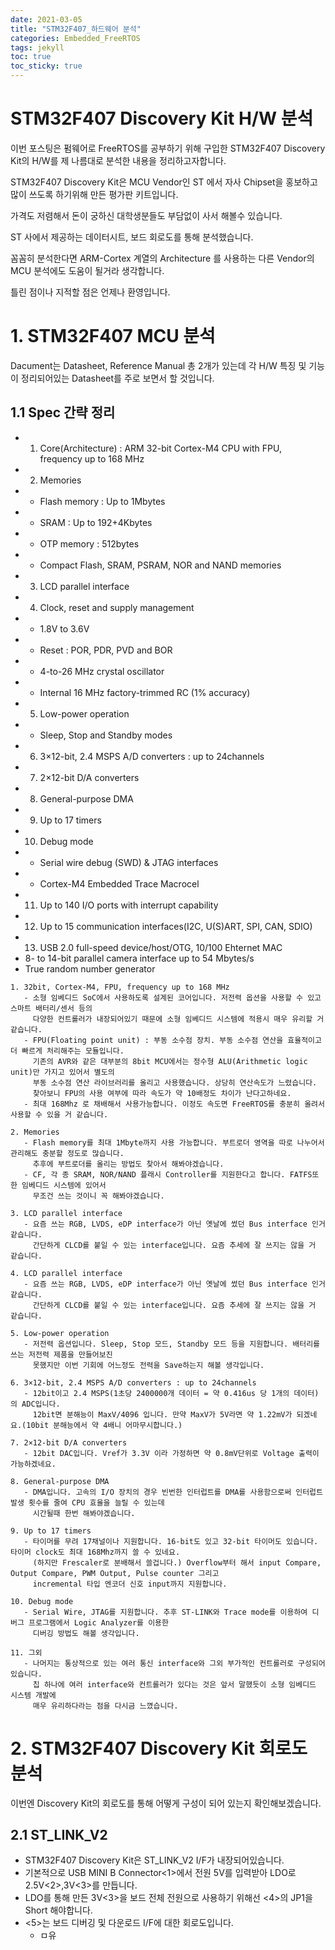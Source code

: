 ```yaml
---
date: 2021-03-05
title: "STM32F407_하드웨어 분석"
categories: Embedded_FreeRTOS
tags: jekyll
toc: true  
toc_sticky: true 
---
```


STM32F407 Discovery Kit H/W 분석
=============
이번 포스팅은 펌웨어로 FreeRTOS를 공부하기 위해 구입한 STM32F407 Discovery Kit의 H/W를 제 나름대로 분석한 내용을 정리하고자합니다.

STM32F407 Discovery Kit은 MCU Vendor인 ST 에서 자사 Chipset을 홍보하고 많이 쓰도록 하기위해 만든 평가판 키트입니다.

가격도 저렴해서 돈이 궁하신 대학생분들도 부담없이 사서 해볼수 있습니다.

ST 사에서 제공하는 데이터시트, 보드 회로도를 통해 분석했습니다.

꼼꼼히 분석한다면 ARM-Cortex 계열의 Architecture 를 사용하는 다른 Vendor의 MCU 분석에도 도움이 될거라 생각합니다.

틀린 점이나 지적할 점은 언제나 환영입니다.

# 1. STM32F407 MCU 분석
Dacument는 Datasheet, Reference Manual 총 2개가 있는데 각 H/W 특징 및 기능이 정리되어있는 Datasheet를 주로 보면서 할 것입니다.
## 1.1 Spec 간략 정리
* 1. Core(Architecture) : ARM 32-bit Cortex-M4 CPU with FPU, frequency up to 168 MHz
* 2. Memories
*    - Flash memory : Up to 1Mbytes
*    - SRAM : Up to 192+4Kbytes
*    - OTP memory : 512bytes
*    - Compact Flash, SRAM, PSRAM, NOR and NAND memories
* 3. LCD parallel interface
* 4. Clock, reset and supply management
*    - 1.8V to 3.6V
*    - Reset : POR, PDR, PVD and BOR
*    - 4-to-26 MHz crystal oscillator
*    - Internal 16 MHz factory-trimmed RC (1% accuracy)
* 5. Low-power operation
*    - Sleep, Stop and Standby modes
* 6. 3×12-bit, 2.4 MSPS A/D converters : up to 24channels 
* 7. 2×12-bit D/A converters
* 8. General-purpose DMA
* 9. Up to 17 timers
* 10. Debug mode
*    - Serial wire debug (SWD) & JTAG interfaces
*    - Cortex-M4 Embedded Trace Macrocel
* 11. Up to 140 I/O ports with interrupt capability
* 12. Up to 15 communication interfaces(I2C, U(S)ART, SPI, CAN, SDIO)
* 13. USB 2.0 full-speed device/host/OTG, 10/100 Ehternet MAC 
* 8- to 14-bit parallel camera interface up to 54 Mbytes/s
* True random number generator
```
1. 32bit, Cortex-M4, FPU, frequency up to 168 MHz
   - 소형 임베디드 SoC에서 사용하도록 설계된 코어입니다. 저전력 옵션을 사용할 수 있고 스마트 배터리/센서 등의 
     다양한 컨트롤러가 내장되어있기 때문에 소형 임베디드 시스템에 적용시 매우 유리할 거 같습니다.
   - FPU(Floating point unit) : 부동 소수점 장치. 부동 소수점 연산을 효율적이고 더 빠르게 처리해주는 모듈입니다.
     기존의 AVR와 같은 대부분의 8bit MCU에서는 정수형 ALU(Arithmetic logic unit)만 가지고 있어서 별도의 
     부동 소수점 연산 라이브러리를 올리고 사용했습니다. 상당히 연산속도가 느렸습니다.
     찾아보니 FPU의 사용 여부에 따라 속도가 약 10배정도 차이가 난다고하네요. 
   - 최대 168Mhz 로 채배해서 사용가능합니다. 이정도 속도면 FreeRTOS를 충분히 올려서 사용할 수 있을 거 같습니다.
```
```
2. Memories
   - Flash memory를 최대 1Mbyte까지 사용 가능합니다. 부트로더 영역을 따로 나누어서 관리해도 충분할 정도로 많습니다.
     추후에 부트로더를 올리는 방법도 찾아서 해봐야겠습니다.
   - CF, 각 종 SRAM, NOR/NAND 플래시 Controller를 지원한다고 합니다. FATFS또한 임베디드 시스템에 있어서 
     무조건 쓰는 것이니 꼭 해봐야겠습니다.
```
```
3. LCD parallel interface
   - 요즘 쓰는 RGB, LVDS, eDP interface가 아닌 옛날에 썼던 Bus interface 인거 같습니다.
     간단하게 CLCD를 붙일 수 있는 interface입니다. 요즘 추세에 잘 쓰지는 않을 거 같습니다.
```
```
4. LCD parallel interface
   - 요즘 쓰는 RGB, LVDS, eDP interface가 아닌 옛날에 썼던 Bus interface 인거 같습니다.
     간단하게 CLCD를 붙일 수 있는 interface입니다. 요즘 추세에 잘 쓰지는 않을 거 같습니다.
```
```
5. Low-power operation
   - 저전력 옵션입니다. Sleep, Stop 모드, Standby 모드 등을 지원합니다. 배터리를 쓰는 저전력 제품을 만들어보진
     못했지만 이번 기회에 어느정도 전력을 Save하는지 해볼 생각입니다.
```
```
6. 3×12-bit, 2.4 MSPS A/D converters : up to 24channels
   - 12bit이고 2.4 MSPS(1초당 2400000개 데이터 = 약 0.416us 당 1개의 데이터)의 ADC입니다.
     12bit면 분해능이 MaxV/4096 입니다. 만약 MaxV가 5V라면 약 1.22mV가 되겠네요.(10bit 분해능에서 약 4배니 어마무시합니다.)
```
```
7. 2×12-bit D/A converters
   - 12bit DAC입니다. Vref가 3.3V 이라 가정하면 약 0.8mV단위로 Voltage 출력이 가능하겠네요. 
```
```
8. General-purpose DMA
   - DMA입니다. 고속의 I/O 장치의 경우 빈번한 인터럽트를 DMA를 사용함으로써 인터럽트 발생 횟수를 줄여 CPU 효율을 늘릴 수 있는데
     시간될때 한번 해봐야겠습니다.
```
```
9. Up to 17 timers 
   - 타이머를 무려 17채널이나 지원합니다. 16-bit도 있고 32-bit 타이머도 있습니다. 타이머 clock도 최대 168Mhz까지 쓸 수 있네요.
     (하지만 Frescaler로 분배해서 쓸겁니다.) Overflow부터 해서 input Compare, Output Compare, PWM Output, Pulse counter 그리고
     incremental 타입 엔코더 신호 input까지 지원합니다. 
```
```
10. Debug mode 
   - Serial Wire, JTAG를 지원합니다. 추후 ST-LINK와 Trace mode를 이용하여 디버그 프로그램에서 Logic Analyzer를 이용한
     디버깅 방법도 해볼 생각입니다.
```
```
11. 그외
   - 나머지는 통상적으로 있는 여러 통신 interface와 그외 부가적인 컨트롤러로 구성되어 있습니다.
     칩 하나에 여러 interface와 컨트롤러가 있다는 것은 앞서 말했듯이 소형 임베디드 시스템 개발에 
     매우 유리하다라는 점을 다시금 느꼈습니다.
```

# 2. STM32F407 Discovery Kit 회로도 분석
이번엔 Discovery Kit의 회로도를 통해 어떻게 구성이 되어 있는지 확인해보겠습니다.
## 2.1 ST_LINK_V2

* STM32F407 Discovery Kit은 ST_LINK_V2 I/F가 내장되어있습니다.
* 기본적으로 USB MINI B Connector<1>에서 전원 5V를 입력받아 LDO로 2.5V<2>,3V<3>를 만듭니다.
* LDO를 통해 만든 3V<3>을 보드 전체 전원으로 사용하기 위해선 <4>의 JP1을 Short 해야합니다.
* <5>는 보드 디버깅 및 다운로드 I/F에 대한 회로도입니다.
   * ㅁ유



